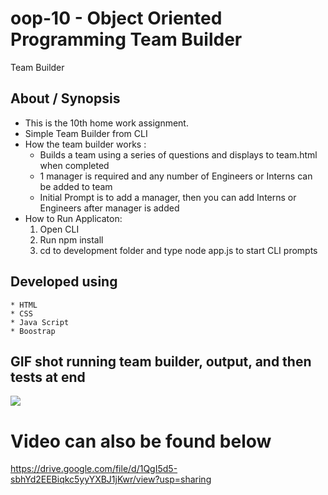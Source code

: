 # oop-10 - Object Oriented Programming Team Builder

Team Builder

## About / Synopsis

- This is the 10th home work assignment.
- Simple Team Builder from CLI
- How the team builder works :
  - Builds a team using a series of questions and displays to team.html when completed
  - 1 manager is required and any number of Engineers or Interns can be added to team
  - Initial Prompt is to add a manager, then you can add Interns or Engineers after manager is added
- How to Run Applicaton:
  1. Open CLI
  2. Run npm install
  3. cd to development folder and type node app.js to start CLI prompts

## Developed using

    * HTML
    * CSS
    * Java Script
    * Boostrap

## GIF shot running team builder, output, and then tests at end

![](./assets/oopGIF.gif)

# Video can also be found below

https://drive.google.com/file/d/1QgI5d5-sbhYd2EEBiqkc5yyYXBJ1jKwr/view?usp=sharing
